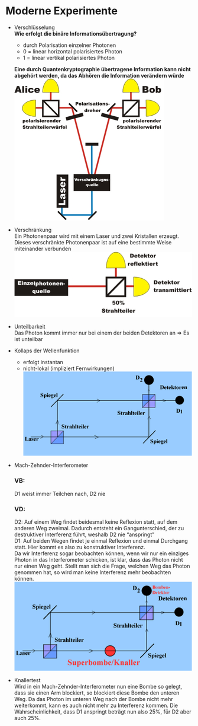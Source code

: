  # Moderne Experimente   
- Verschlüsselung   
    **Wie erfolgt die binäre Informationsübertragung?**   
    - durch Polarisation einzelner Photonen   
    - 0 = linear horizontal polarisiertes Photon   
    - 1 = linear vertikal polarisiertes Photon   
   
    **Eine durch Quantenkryptographie übertragene Information kann nicht abgehört werden, da das Abhören die Information verändern würde**   
![Aufbau.jpg](files/aufbau.jpg)    
- Verschränkung   
    Ein Photonenpaar wird mit einem Laser und zwei Kristallen erzeugt. Dieses verschränkte Photonenpaar ist auf eine bestimmte Weise miteinander verbunden   
![setupII.jpg](files/setupii.jpg)    
- Unteilbarkeit   
    Das Photon kommt immer nur bei einem der beiden Detektoren an ⇒ Es ist unteilbar   
- Kollaps der Wellenfunktion   
    - erfolgt instantan   
    - nicht-lokal (impliziert Fernwirkungen)   
![mach\_zehnder.gif](files/mach_zehnder.gif)    
- Mach-Zehnder-Interferometer   
     ### VB:   
    D1 weist immer Teilchen nach, D2 nie   
     ### VD:   
    D2: Auf einem Weg findet beidesmal keine Reflexion statt, auf dem anderen Weg zweimal. Dadurch entsteht ein Gangunterschied, der zu destruktiver Interferenz führt, weshalb D2 nie “anspringt”   
    D1: Auf beiden Wegen findet je einmal Reflexion und einmal Durchgang statt. Hier kommt es also zu konstruktiver Interferenz.   
    Da wir Interferenz sogar beobachten können, wenn wir nur ein einziges Photon in das Interferometer schicken, ist klar, dass das Photon nicht nur einen Weg geht. Stellt man sich die Frage, welchen Weg das Photon genommen hat, so wird man keine Interferenz mehr beobachten können.   
![mach\_zehnder\_knall.gif](files/mach_zehnder_knall.gif)    
- Knallertest   
    Wird in ein Mach-Zehnder-Interferometer nun eine Bombe so gelegt, dass sie einen Arm blockiert, so blockiert diese Bombe den unteren Weg. Da das Photon im unteren Weg nach der Bombe nicht mehr weiterkommt, kann es auch nicht mehr zu Interferenz kommen. Die Wahrscheinlichkeit, dass D1 anspringt beträgt nun also 25%, für D2 aber auch 25%.   
